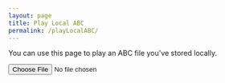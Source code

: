 ```yaml
---
layout: page
title: Play Local ABC
permalink: /playLocalABC/
---
```

You can use this page to play an ABC file you've stored locally.


<textarea id="textAreaABC" style="display:none;"></textarea>

<div class="output">
    <div id="abcPaper" class="abcPaper"></div>
</div>

<div class="player">
<!-- hide the player until we've loaded some dots -->
<div id="abcPlayer" style="display:none;"></div>
</div>

<input type="file" id="files" class='filterButton' name="files[]" accept="text/vnd.abc,.abc"/>

<output id="fileInfo"></output>

<script>
$(document).ready(function()
{
    // Check for the various File API support.
    var fileInfo = document.getElementById('fileInfo');
    if (window.File && window.FileReader && window.FileList && window.Blob) {
        document.getElementById('files').addEventListener('change', handleABCFileSelect, false);
    } else {
        fileInfo.innerHTML = 'The File APIs are not fully supported in this browser.';
    }
	// Create the ABC player
	abcPlayer.innerHTML = createABCplayer('textAreaABC', 1, '{{ site.defaultABCplayer }}');
});

function handleABCFileSelect(evt) {
    evt.stopPropagation();
    evt.preventDefault();

    var files = evt.target.files; // FileList object.

    // files is a FileList of File objects. List some properties.
    for (var i = 0, f; f = files[i]; i++) {
        var reader = new FileReader();

        reader.onload = function(e) {
            // Is ABC file valid?
            if ((getABCheaderValue("X:", this.result) == '')
                || (getABCheaderValue("T:", this.result) == '')
                || (getABCheaderValue("K:", this.result) == '')) { fileInfo.innerHTML = "Invalid ABC file";
                return (1);
            }

            // Show the dots
            textAreaABC.value = this.result;
            
            // Display the ABC in the textbox as dots
            abc_editor = new window.ABCJS.Editor("textAreaABC", { paper_id: "abcPaper", warnings_id:"abcWarnings", render_options: {responsive: 'resize'}, indicate_changed: "true" });
            
            // stop tune currently playing if needed
            var playButton = document.getElementById("playABC1");
            if (typeof playButton !== 'undefined'
                && playButton.className == "stopButton") {
                stopABC("ABC1");
                playButton.className = "";
                playButton.className = "playButton";
            }
            
            // Show the player when we've loaded some dots
            document.getElementById("abcPlayer").style.display = 'block';

        };
        reader.readAsText(f);
    }
}
</script>
